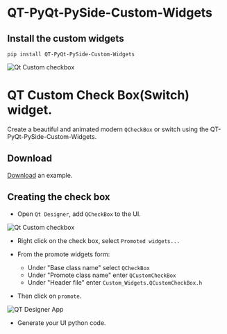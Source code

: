 # QT-PyQt-PySide-Custom-Widgets 

## Install the custom widgets
```
pip install QT-PyQt-PySide-Custom-Widgets

```

![Qt Custom checkbox](https://github.com/KhamisiKibet/QT-PyQt-PySide-Custom-Widgets/blob/main/images/Qt-Custom-checkbox.png?raw=true)

# QT Custom Check Box(Switch) widget.

Create a beautiful and animated modern `QCheckBox` or switch using the QT-PyQt-PySide-Custom-Widgets.


## Download

[Download](https://github.com/KhamisiKibet/QT-PyQt-PySide-Custom-Widgets/tree/main/examples) an example.

## Creating the check box

- Open `Qt Designer`, add `QCheckBox` to the UI.

![Qt Custom checkbox](https://github.com/KhamisiKibet/QT-PyQt-PySide-Custom-Widgets/blob/main/images/Screenshot_20230924_023708.png?raw=true)

- Right click on the check box, select `Promoted widgets...`
- From the promote widgets form:
	- Under "Base class name" select `QCheckBox`
	- Under "Promote class name" enter `QCustomCheckBox`
	- Under "Header file" enter `Custom_Widgets.QCustomCheckBox.h`

- Then click on `promote`.

![QT Designer App](https://github.com/KhamisiKibet/QT-PyQt-PySide-Custom-Widgets/blob/main/images/Screenshot_20230924_024306.png?raw=true)

- Generate your UI python code.
